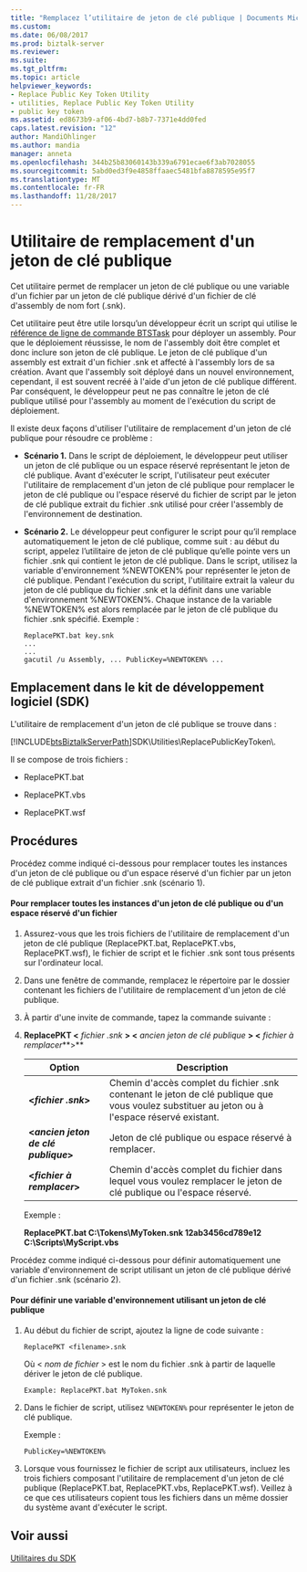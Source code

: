 ```yaml
---
title: "Remplacez l’utilitaire de jeton de clé publique | Documents Microsoft"
ms.custom: 
ms.date: 06/08/2017
ms.prod: biztalk-server
ms.reviewer: 
ms.suite: 
ms.tgt_pltfrm: 
ms.topic: article
helpviewer_keywords:
- Replace Public Key Token Utility
- utilities, Replace Public Key Token Utility
- public key token
ms.assetid: ed8673b9-af06-4bd7-b8b7-7371e4dd0fed
caps.latest.revision: "12"
author: MandiOhlinger
ms.author: mandia
manager: anneta
ms.openlocfilehash: 344b25b83060143b339a6791ecae6f3ab7028055
ms.sourcegitcommit: 5abd0ed3f9e4858ffaaec5481bfa8878595e95f7
ms.translationtype: MT
ms.contentlocale: fr-FR
ms.lasthandoff: 11/28/2017
---
```

# <a name="replace-public-key-token-utility"></a>Utilitaire de remplacement d'un jeton de clé publique
Cet utilitaire permet de remplacer un jeton de clé publique ou une variable d'un fichier par un jeton de clé publique dérivé d'un fichier de clé d'assembly de nom fort (.snk).  
  
 Cet utilitaire peut être utile lorsqu’un développeur écrit un script qui utilise le [référence de ligne de commande BTSTask](../core/btstask-command-line-reference.md) pour déployer un assembly. Pour que le déploiement réussisse, le nom de l'assembly doit être complet et donc inclure son jeton de clé publique. Le jeton de clé publique d'un assembly est extrait d'un fichier .snk et affecté à l'assembly lors de sa création. Avant que l'assembly soit déployé dans un nouvel environnement, cependant, il est souvent recréé à l'aide d'un jeton de clé publique différent. Par conséquent, le développeur peut ne pas connaître le jeton de clé publique utilisé pour l'assembly au moment de l'exécution du script de déploiement.  
  
 Il existe deux façons d'utiliser l'utilitaire de remplacement d'un jeton de clé publique pour résoudre ce problème :  
  
-   **Scénario 1.** Dans le script de déploiement, le développeur peut utiliser un jeton de clé publique ou un espace réservé représentant le jeton de clé publique. Avant d'exécuter le script, l'utilisateur peut exécuter l'utilitaire de remplacement d'un jeton de clé publique pour remplacer le jeton de clé publique ou l'espace réservé du fichier de script par le jeton de clé publique extrait du fichier .snk utilisé pour créer l'assembly de l'environnement de destination.  
  
-   **Scénario 2.** Le développeur peut configurer le script pour qu’il remplace automatiquement le jeton de clé publique, comme suit : au début du script, appelez l’utilitaire de jeton de clé publique qu’elle pointe vers un fichier .snk qui contient le jeton de clé publique. Dans le script, utilisez la variable d'environnement %NEWTOKEN% pour représenter le jeton de clé publique. Pendant l'exécution du script, l'utilitaire extrait la valeur du jeton de clé publique du fichier .snk et la définit dans une variable d'environnement %NEWTOKEN%. Chaque instance de la variable %NEWTOKEN% est alors remplacée par le jeton de clé publique du fichier .snk spécifié. Exemple :  
  
    ```  
    ReplacePKT.bat key.snk  
    ...  
    ...  
    gacutil /u Assembly, ... PublicKey=%NEWTOKEN% ...  
    ```  
  
## <a name="location-in-sdk"></a>Emplacement dans le kit de développement logiciel (SDK)  
 L'utilitaire de remplacement d'un jeton de clé publique se trouve dans :  
  
 [!INCLUDE[btsBiztalkServerPath](../includes/btsbiztalkserverpath-md.md)]SDK\Utilities\ReplacePublicKeyToken\\.  
  
 Il se compose de trois fichiers :  
  
-   ReplacePKT.bat  
  
-   ReplacePKT.vbs  
  
-   ReplacePKT.wsf  
  
## <a name="procedures"></a>Procédures  
 Procédez comme indiqué ci-dessous pour remplacer toutes les instances d'un jeton de clé publique ou d'un espace réservé d'un fichier par un jeton de clé publique extrait d'un fichier .snk (scénario 1).  
  
#### <a name="to-replace-instances-of-a-public-key-token-or-a-placeholder-in-a-file"></a>Pour remplacer toutes les instances d'un jeton de clé publique ou d'un espace réservé d'un fichier  
  
1.  Assurez-vous que les trois fichiers de l'utilitaire de remplacement d'un jeton de clé publique (ReplacePKT.bat, ReplacePKT.vbs, ReplacePKT.wsf), le fichier de script et le fichier .snk sont tous présents sur l'ordinateur local.  
  
2.  Dans une fenêtre de commande, remplacez le répertoire par le dossier contenant les fichiers de l'utilitaire de remplacement d'un jeton de clé publique.  
  
3.  À partir d'une invite de commande, tapez la commande suivante :  
  
4.  **ReplacePKT \<**  *fichier .snk*  **\> \<**  *ancien jeton de clé publique*  **\> \<**  *fichier à remplacer***\>**  
  
    |Option| Description|  
    |------------|-----------------|  
    |**\<***fichier .snk***\>**|Chemin d'accès complet du fichier .snk contenant le jeton de clé publique que vous voulez substituer au jeton ou à l'espace réservé existant.|  
    |**\<***ancien jeton de clé publique***\>**|Jeton de clé publique ou espace réservé à remplacer.|  
    |**\<***fichier à remplacer***\>**|Chemin d'accès complet du fichier dans lequel vous voulez remplacer le jeton de clé publique ou l'espace réservé.|  
  
     Exemple :  
  
     **ReplacePKT.bat C:\Tokens\MyToken.snk 12ab3456cd789e12 C:\Scripts\MyScript.vbs**  
  
 Procédez comme indiqué ci-dessous pour définir automatiquement une variable d'environnement de script utilisant un jeton de clé publique dérivé d'un fichier .snk (scénario 2).  
  
#### <a name="to-set-an-environment-variable-that-uses-a-public-key-token"></a>Pour définir une variable d'environnement utilisant un jeton de clé publique  
  
1.  Au début du fichier de script, ajoutez la ligne de code suivante :  
  
    ```  
    ReplacePKT <filename>.snk  
    ```  
  
     Où \< *nom de fichier* \> est le nom du fichier .snk à partir de laquelle dériver le jeton de clé publique.  
  
    ```  
    Example: ReplacePKT.bat MyToken.snk  
    ```  
  
2.  Dans le fichier de script, utilisez `%NEWTOKEN%` pour représenter le jeton de clé publique.  
  
     Exemple :  
  
    ```  
    PublicKey=%NEWTOKEN%  
    ```  
  
3.  Lorsque vous fournissez le fichier de script aux utilisateurs, incluez les trois fichiers composant l'utilitaire de remplacement d'un jeton de clé publique (ReplacePKT.bat, ReplacePKT.vbs, ReplacePKT.wsf). Veillez à ce que ces utilisateurs copient tous les fichiers dans un même dossier du système avant d'exécuter le script.  
  
## <a name="see-also"></a>Voir aussi  
 [Utilitaires du SDK](../core/utilities-in-the-sdk.md)